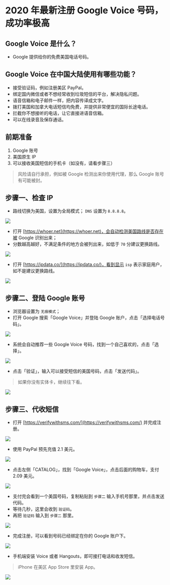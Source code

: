# 2020 年最新注册 Google Voice 号码，成功率极高

## Google Voice 是什么？
* Google 提供给你的免费美国电话号码。

## Google Voice 在中国大陆使用有哪些功能？
* 接受验证码，例如注册美区 PayPal。
* 绑定国内微信或者不想经常收到垃圾短信的平台，解决隐私问题。
* 语音信箱和电子邮件一样，把内容传译成文字。
* 拨打美国和加拿大电话短信均免费，并提供非常便宜的国际长途电话。
* 拦截你不想接听的电话，让它直接进语音信箱。
* 可以在线录音及保存通话。


## 前期准备

1. Google 账号
2. 美国原生 IP
3. 可以接收美国短信的手机卡（如没有，请看步骤三）

> 风险请自行承担，例如被 Google 检测出来你使用代理，那么 Google 账号有可能被封。

## 步骤一、检查 IP
* 路线切换为美国，设置为全局模式；
`DNS` 设置为 `8.8.8.8`。

![](pic/001.jpg)

* 打开 [https://whoer.net](https://whoer.net)，会自动检测美国路线是否存在被 Google 识别出来；
* 分数越高越好，不满足条件的地方会被列出来，如低于 `70` 分建议更换路线。

![](pic/002.jpg)

* 打开 [https://ipdata.co/](https://ipdata.co/)，看到显示 `isp` 表示家庭用户，如不是建议更换路线。

![](pic/003.jpg)


## 步骤二、登陆 Google 账号
* 浏览器设置为 `无痕模式`；
* 打开 Google 搜索「Google Voice」并登陆 Google 账户，点击「选择电话号码」。

![](pic/004.png)

* 系统会自动推荐一些 Google Voice 号码，找到一个自己喜欢的，点击「选择」。

![](pic/005.png)

* 点击「验证」，输入可以接受短信的美国号码，点击「发送代码」。

> 如果你没有实体卡，继续往下看。

![](pic/006.png)

## 步骤三、代收短信
* 打开 [https://verifywithsms.com/](https://verifywithsms.com/) 并完成注册。

![](pic/007.png)

* 使用 PayPal 预先充值 2.1 美元。

![](pic/008.png)

* 点击左侧「CATALOG」，找到「Google Voice」，点击后面的购物车，支付 2.09 美元。

![](pic/009.png)

* 支付完会看到一个美国号码，复制粘贴到 `步骤二` 输入手机号那里，并点击发送代码。
* 等待几秒，这里会收到 `验证码`。
* 再把 `验证码` 输入到 `步骤二` 那里。

![](pic/010.jpg)

* 完成注册，可以看到号码已经绑定在你的 Google 账户下。

![](pic/011.png)

* 手机端安装 Voice 或者 Hangouts，即可接打电话和收发短信。

> iPhone 在美区 App Store 里安装 App。

![](pic/012.png)